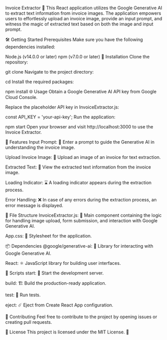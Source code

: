 
Invoice Extractor
🚀 This React application utilizes the Google Generative AI to extract text information from invoice images. The application empowers users to effortlessly upload an invoice image, provide an input prompt, and witness the magic of extracted text based on both the image and input prompt.

🛠️ Getting Started
Prerequisites
Make sure you have the following dependencies installed:

Node.js (v14.0.0 or later)
npm (v7.0.0 or later)
🚀 Installation
Clone the repository:


git clone <repository-url>
Navigate to the project directory:


cd <project-directory>
Install the required packages:


npm install
🌐 Usage
Obtain a Google Generative AI API key from Google Cloud Console.

Replace the placeholder API key in InvoiceExtractor.js:

const API_KEY = 'your-api-key';
Run the application:

npm start
Open your browser and visit http://localhost:3000 to use the Invoice Extractor.

🌟 Features
Input Prompt: 📝 Enter a prompt to guide the Generative AI in understanding the invoice image.

Upload Invoice Image: 📸 Upload an image of an invoice for text extraction.

Extracted Text: 📜 View the extracted text information from the invoice image.

Loading Indicator: ⌛ A loading indicator appears during the extraction process.

Error Handling: ❌ In case of any errors during the extraction process, an error message is displayed.

📁 File Structure
InvoiceExtractor.js: 🧠 Main component containing the logic for handling image upload, form submission, and interaction with Google Generative AI.

App.css: 🎨 Stylesheet for the application.

📦 Dependencies
@google/generative-ai: 🤖 Library for interacting with Google Generative AI.

React: ⚛️ JavaScript library for building user interfaces.

📜 Scripts
start: 🚀 Start the development server.

build: 🏗️ Build the production-ready application.

test: 🧪 Run tests.

eject: ☄️ Eject from Create React App configuration.

🤝 Contributing
Feel free to contribute to the project by opening issues or creating pull requests.

📄 License
This project is licensed under the MIT License. 📝
